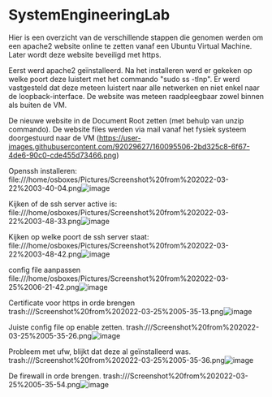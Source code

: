 # SystemEngineeringLab
Hier is een overzicht van de verschillende stappen die genomen werden om een apache2 website online te zetten vanaf een Ubuntu Virtual Machine. Later wordt deze website beveiligd met https.

Eerst werd apache2 geïnstalleerd. Na het installeren werd er gekeken op welke poort deze luistert met het commando "sudo ss -tlnp".
Er werd vastgesteld dat deze meteen luistert naar alle netwerken en niet enkel naar de loopback-interface.
De website was meteen raadpleegbaar zowel binnen als buiten de VM.

De nieuwe website in de Document Root zetten (met behulp van unzip commando). De website files werden via mail vanaf het fysiek systeem doorgestuurd naar de VM
(https://user-images.githubusercontent.com/92029627/160095506-2bd325c8-6f67-4de6-90c0-cde455d73466.png)

Openssh installeren:
file:///home/osboxes/Pictures/Screenshot%20from%202022-03-22%2003-40-04.png![image](https://user-images.githubusercontent.com/92029627/160095850-4586c39a-633c-42d2-9f52-fe1d28ec046b.png)

Kijken of de ssh server active is:
file:///home/osboxes/Pictures/Screenshot%20from%202022-03-22%2003-48-33.png![image](https://user-images.githubusercontent.com/92029627/160095974-d6e4ccdf-5c90-4fa9-89d8-544c9af695f2.png)

Kijken op welke poort de ssh server staat:
file:///home/osboxes/Pictures/Screenshot%20from%202022-03-22%2003-48-42.png![image](https://user-images.githubusercontent.com/92029627/160096111-10eb9b90-f609-479b-be52-2dcffda4725c.png)

config file aanpassen
file:///home/osboxes/Pictures/Screenshot%20from%202022-03-25%2006-21-42.png![image](https://user-images.githubusercontent.com/92029627/160102860-a90b10d1-ae30-45f5-8714-39dcd5711877.png)


Certificate voor https in orde brengen
trash:///Screenshot%20from%202022-03-25%2005-35-13.png![image](https://user-images.githubusercontent.com/92029627/160101941-3297c295-38e7-4f67-96c3-457673d8e5b9.png)


Juiste config file op enable zetten.
trash:///Screenshot%20from%202022-03-25%2005-35-26.png![image](https://user-images.githubusercontent.com/92029627/160102312-c5cafca3-5916-4446-a4c5-d89e029d177e.png)


Probleem met ufw, blijkt dat deze al geïnstalleerd was.
trash:///Screenshot%20from%202022-03-25%2005-35-36.png![image](https://user-images.githubusercontent.com/92029627/160102112-f5c7e3f2-93a2-4789-b104-9e5b87bc14ae.png)

De firewall in orde brengen.
trash:///Screenshot%20from%202022-03-25%2005-35-54.png![image](https://user-images.githubusercontent.com/92029627/160102417-6188fdc7-95eb-457c-babc-3c6c87efc805.png)

